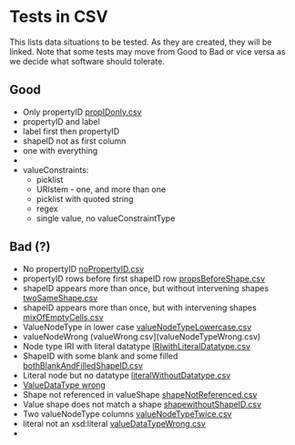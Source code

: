 # Tests in CSV

This lists data situations to be tested. As they are created, they will be linked. Note that some tests may move from Good to Bad or vice versa as we decide what software should tolerate.

## Good
* Only propertyID [propIDonly.csv](propIDonly.csv)
* propertyID and label
* label first then propertyID
* shapeID not as first column
* one with everything
* 
* valueConstraints:
    *  picklist
    *  URIstem - one, and more than one
    *  picklist with quoted string
    *  regex
    *  single value, no valueConstraintType 

## Bad (?)
* No propertyID [noPropertyID.csv](noPropertyID.csv)
* propertyID rows before first shapeID row [propsBeforeShape.csv](propsBeforeShape.csv)
* shapeID appears more than once, but without intervening shapes [twoSameShape.csv](twoSameShape.csv)
* shapeID appears more than once, but with intervening shapes [mixOfEmptyCells.csv](mixOfEmptyCells.csv)
* ValueNodeType in lower case [valueNodeTypeLowercase.csv](valueNodeTypeLowercase.csv)
* valueNodeWrong (valueWrong.csv](valueNodeTypeWrong.csv)
* Node type IRI with literal datatype [IRIwithLiteralDatatype.csv](IRIwithLiteralDatatype.csv)
* ShapeID with some blank and some filled [bothBlankAndFilledShapeID.csv](bothBlankAndFilledShapeID.csv)
* Literal node but no datatype [literalWithoutDatatype.csv](literalWithoutDatatype.csv)
* [ValueDataType wrong](valueDataTypeWrong.csv)
* Shape not referenced in valueShape [shapeNotReferenced.csv](shapeNotReferenced.csv)
* Value shape does not match a shape [shapewithoutShapeID.csv](shapewithoutShapeID.csv)
* Two valueNodeType columns [valueNodeTypeTwice.csv](valueNodeTypeTwice.csv)
* literal not an xsd:literal [valueDataTypeWrong.csv](https://github.com/dcmi/dctap/blob/main/tests/valueDataTypeWrong.csv)
* 

